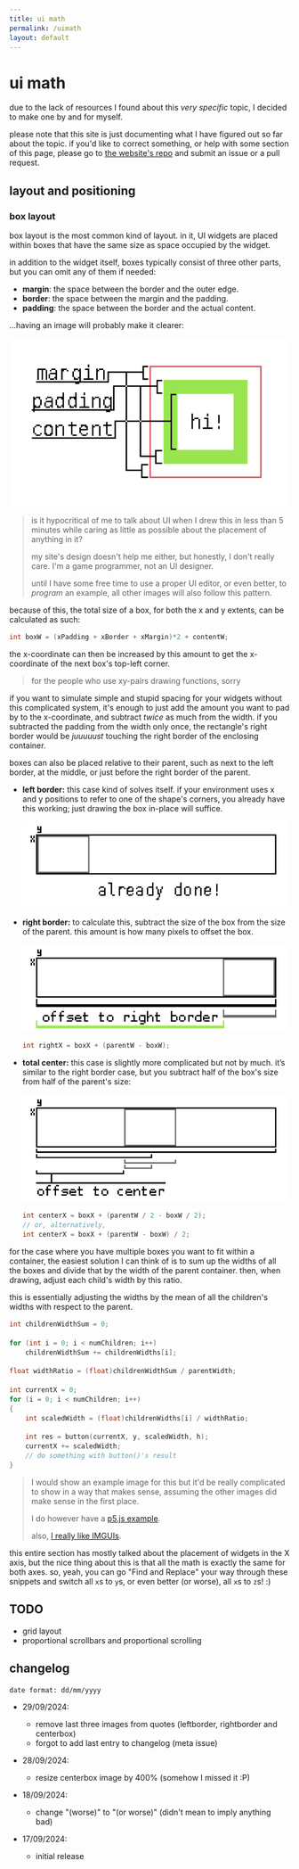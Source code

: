 ```yaml
---
title: ui math
permalink: /uimath
layout: default
---
```


# ui math

due to the lack of resources I found about this _very specific_ topic, I decided to make one by and for myself.

please note that this site is just documenting what I have figured out so far about the topic. if you'd like to correct something, or help with some section of this page, please go to [the website's repo](https://github.com/thacuber2a03/thacuber2a03.github.io) and submit an issue or a pull request.

## layout and positioning

### box layout

box layout is the most common kind of layout. in it, UI widgets are placed within boxes that have the same size as space occupied by the widget.

in addition to the widget itself, boxes typically consist of three other parts, but you can omit any of them if needed:

- **margin**: the space between the border and the outer edge.
- **border**: the space between the margin and the padding.
- **padding**: the space between the border and the actual content.

...having an image will probably make it clearer:

![(pixel art image of the components of a box)](/assets/uimath/layoutparts.png)

> is it hypocritical of me to talk about UI when I drew this in less than 5 minutes while caring as little as possible about the placement of anything in it?
>
> my site's design doesn't help me either, but honestly, I don't really care. I'm a game programmer, not an UI designer.
>
> until I have some free time to use a proper UI editor, or even better, to _program_ an example, all other images will also follow this pattern.

because of this, the total size of a box, for both the x and y extents, can be calculated as such:

```c
int boxW = (xPadding + xBorder + xMargin)*2 + contentW;
```

the x-coordinate can then be increased by this amount to get the x-coordinate of the next box's top-left corner.

> for the people who use xy-pairs drawing functions, sorry

if you want to simulate simple and stupid spacing for your widgets without this complicated system, it's enough to just add the amount you want to pad by to the x-coordinate, and subtract _twice_ as much from the width. if you subtracted the padding from the width only once, the rectangle's right border would be _juuuuust_ touching the right border of the enclosing container.

boxes can also be placed relative to their parent, such as next to the left border, at the middle, or just before the right border of the parent.

- **left border:** this case kind of solves itself. if your environment uses x and y positions to refer to one of the shape's corners, you already have this working; just drawing the box in-place will suffice.

    ![(pixel art image about locating a box in the left border of its parent)](/assets/uimath/leftborder.png)

- **right border:** to calculate this, subtract the size of the box from the size of the parent. this amount is how many pixels to offset the box.

    ![(pixel art image about locating a box in the right border of its parent)](/assets/uimath/rightborder.png)

    ```c
    int rightX = boxX + (parentW - boxW);
    ```

- **total center:** this case is slightly more complicated but not by much. it’s similar to the right border case, but you subtract half of the box's size from half of the parent's size:

    ![(pixel art image about locating a box in the center of its parent)](/assets/uimath/centerbox.png)

    ```c
    int centerX = boxX + (parentW / 2 - boxW / 2);
    // or, alternatively,
    int centerX = boxX + (parentW - boxW) / 2;
    ```

for the case where you have multiple boxes you want to fit within a container, the easiest solution I can think of is to sum up the widths of all the boxes and divide that by the width of the parent container. then, when drawing, adjust each child's width by this ratio.

this is essentially adjusting the widths by the mean of all the children's widths with respect to the parent.

```c
int childrenWidthSum = 0;

for (int i = 0; i < numChildren; i++)
    childrenWidthSum += childrenWidths[i];

float widthRatio = (float)childrenWidthSum / parentWidth;

int currentX = 0;
for (i = 0; i < numChildren; i++)
{
    int scaledWidth = (float)childrenWidths[i] / widthRatio;

    int res = button(currentX, y, scaledWidth, h);
    currentX += scaledWidth;
    // do something with button()'s result
}
```

> I would show an example image for this but it'd be really complicated to show in a way that makes sense, assuming the other images did make sense in the first place.
>
> I do however have a [p5.js example](https://editor.p5js.org/thacuber2a03/sketches/1zbVh-XWn).
>
> also, [I really like IMGUIs](/things/bookmarks.md#imgui).

this entire section has mostly talked about the placement of widgets in the X axis, but the nice thing about this is that all the math is exactly the same for both axes. so, yeah, you can go "Find and Replace" your way through these snippets and switch all `x`s to `y`s, or even better (or worse), all `x`s to `z`s! :)

## TODO

- grid layout
- proportional scrollbars and proportional scrolling

## changelog

```
date format: dd/mm/yyyy
```

- 29/09/2024:
    - remove last three images from quotes (leftborder, rightborder and centerbox)
    - forgot to add last entry to changelog (meta issue)

- 28/09/2024:
    - resize centerbox image by 400% (somehow I missed it :P)

- 18/09/2024:
    - change "(worse)" to "(or worse)" (didn't mean to imply anything bad)

- 17/09/2024:
    - initial release
